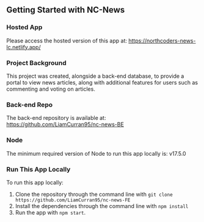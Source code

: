 ## Getting Started with NC-News

### Hosted App

Please access the hosted version of this app at: https://northcoders-news-lc.netlify.app/

### Project Background

This project was created, alongside a back-end database, to provide a portal to view news articles, along with additional features for users such as commenting and voting on articles.

### Back-end Repo

The back-end repository is available at: https://github.com/LiamCurran95/nc-news-BE

### Node

The minimum required version of Node to run this app locally is: v17.5.0

### Run This App Locally

To run this app locally:

1. Clone the repository through the command line with `git clone https://github.com/LiamCurran95/nc-news-FE`
2. Install the dependencies through the command line with `npm install`
3. Run the app with `npm start`.
